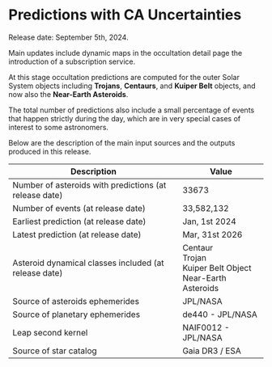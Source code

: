 <!-- 03-2024-ca-uncertainties-release.md -->

# Predictions with CA Uncertainties

Release date: September 5th, 2024.

Main updates include dynamic maps in the occultation detail page the introduction of a subscription service.

At this stage occultation predictions are computed for the outer Solar System objects including **Trojans**, **Centaurs**, and **Kuiper Belt** objects,
and now also the **Near-Earth Asteroids**.

The total number of predictions also include a small percentage of events that happen strictly during the day, which are in very special cases of interest to some astronomers.

Below are the description of the main input sources and the outputs produced in this release.

| Description                                            | Value                                                                 |
| ------------------------------------------------------ | --------------------------------------------------------------------- |
| Number of asteroids with predictions (at release date) | 33673                                                                 |
| Number of events (at release date)                     | 33,582,132                                                            |
| Earliest prediction (at release date)                  | Jan, 1st 2024                                                         |
| Latest prediction (at release date)                    | Mar, 31st 2026                                                        |
| Asteroid dynamical classes included (at release date)  | Centaur <br/>Trojan <br/>Kuiper Belt Object <br/>Near-Earth Asteroids |
| Source of asteroids ephemerides                        | JPL/NASA                                                              |
| Source of planetary ephemerides                        | de440 - JPL/NASA                                                      |
| Leap second kernel                                     | NAIF0012 - JPL/NASA                                                   |
| Source of star catalog                                 | Gaia DR3 / ESA                                                        |

